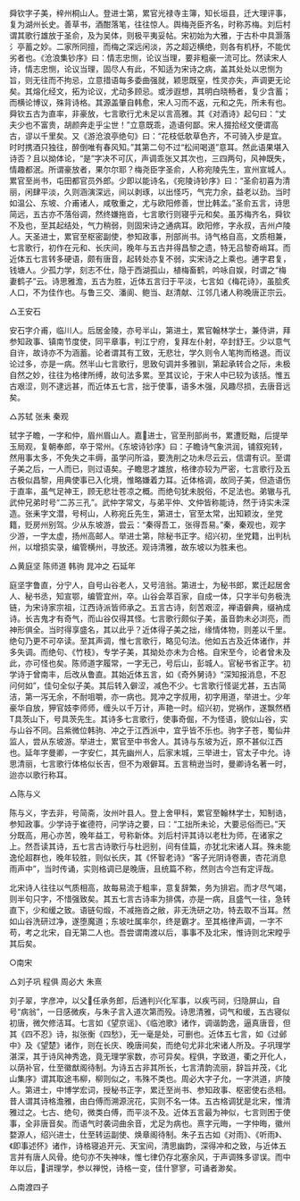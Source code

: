 <!-- { "loadSidebar": true } -->
舜钦字子美，梓州桐山人。登进士第，累官光禄寺主簿，知长垣县，迁大理评事，复为湖州长史。善草书，酒酣落笔，往往惊人。舆梅尧臣齐名，时称苏梅。刘后村谓其歌行雄放于圣俞，及为吴体，则极平夷妥帖。宋初始为大雅，于古朴中具灏落氵亭蓄之妙。二家所同擅，而梅之深远闲淡，苏之超迈横绝，则各有机杼，不能优劣者也。《沧浪集钞序》曰：情志忠恻，论议当理，要非粗豪一流可比。然读宋人诗，情志忠恻，论议当理，固尽人有此，不知适为宋诗之病，盖其处处以忠恻为旨，则无往而不拘忌，立意措语每多委曲强就，颖思既窒，性灵亦失，声调更无论矣。其熔化经文，拓为论议，尤动多顾忌。或涉遐想，其明白晓畅者，复少含蓄；而横论博议，殊背诗格。其源盖肇自韩愈，宋人习而不返，元和之先，所未有也。舜钦五古为直率，非豪放，七言歌行尤未足以言高雅。其《对酒诗》起句曰：“丈夫少也不富贵，胡颜奔走乎尘世！”立意既乖，造语何鄙。宋人掇拾经文便谓高古，谬以千里矣。又《游沧浪亭绝句》曰：“花枝低欹草色齐，不可骑入步是宜。时时携酒只独往，醉倒唯有春风知。”其第二句不过“松间喝道”意耳。然此语果堪入诗否？且以拗体论，“是”字决不可仄，声调乖张又其次也，三四两句，风神既失，情趣都泯。所谓豪放者，果尔尔耶？梅尧臣字圣俞，人称宛陵先生，宣州宣城人。累官至尚书，屯田都官员外郎。少即以能诗名，《宛陵诗钞序》曰：“圣俞初喜为清丽，闲肆平淡，久则涵演深远，间以剥琢，以出怪巧，气完力余，益老以劲。当时如温公、东坡、介甫诸人，咸敬重之，尤与欧阳修善，世比韩孟。”圣俞五言，诗思简远，五古亦不落俗调，然终嫌拖沓，七言歌行则寝乎元和矣。虽苏梅齐名，舜钦不及也，至其起结处，气力稍弱，则固宋诗之通病耳。欧阳修，字永叔，吉州卢陵人。天圣进士，累官至枢密副使，参知政事，刑部尚书。诗气格自高，文质相兼，七言歌行，初作在元和、长庆间，晚年与五古并得昌黎之遗，特无吕黎奇峭耳。而近体五七言转多硬语，颇有唐音，起转处亦复不弱，实宋诗之上乘也。逋字君复，钱塘人。少孤力学，刻志不仕，隐于西湖孤山，植梅畜鹤，吟咏自娱，时谓之“梅妻鹤子”云。诗思雅澹，五古为胜，近体五言归于平淡，七言如《梅花诗》，虽脍炙人口，不为佳作也。与鲁三交、潘阆、鲍当、赵清献、江邻几诸人称晚唐正宗云。

△王安石

安石字介甫，临川人。后居金陵，亦号半山，第进土，累官翰林学士，兼侍讲，拜参知政事、镇南节度使，同平章事，判江宁府，复拜左仆射，卒封舒王。少以意气自许，故诗亦不为涵蓄。论者谓其有工致，无悲壮，学久则令人笔拘而格退。而议论过多，亦是一病。然半山七言歌行，思致句调并多雅驯，第起承转合之际，未极自然之妙，往往为格律所缚，故句法多累。至其议论，于宋人中已较为该括。惟五古艰涩，则不逮远甚，而近体五七言，拙于使事，语多木强，风趣尽损，去唐音远矣。

△苏轼  张耒  秦观

轼字子瞻，一字和仲，眉州眉山人。嘉进士，官至刑部尚书，累遭贬黜，后提举玉局观，复朝奉郎，卒于常州。《东坡诗钞序》曰：子瞻诗气象洪润，铺叙宛转，然用事太多，不免失之丰缛，虽学问所溢，要洗削之功未尽云云，信谓有识。至谓子美之后，一人而已，则过语矣。子瞻思才雄放，格律亦较为严密，七言歌行及五古极似昌黎，用典使事已入化境，惟略嫌着力耳。近体格调，故同子美，但造语伤于直率，虽气足神王，顾无悲壮苍凉之概。而绝句犹未脱俗，不足法也。弟辙与孔武仲兄弟时号“二苏三孔”。武仲字常文，与弟平仲、文仲皆称能诗，然于诗实未深造。张耒字文潜，号柯山，人称宛丘先生，第进士，官至太常，出知颖汝，坐党籍，贬房州别驾。少从东坡游，尝云：“秦得吾工，张得吾易。”秦，秦观也，观字少游，一字太虚，扬州高邮人。举进士第，除秘书正字。绍兴初，坐党籍，出判杭州，以增损实录，编管横州，寻放还。观诗清雅，故东坡以为胜耒也。

△黄庭坚  陈师道  韩驹  晁冲之  石延年

庭坚字鲁直，分宁人，自号山谷老人，又号涪翁。第进士，为秘书郎，累迁起居舍人、秘书丞，知宣鄂，编管宜州，卒。山谷会萃百家，自成一体，只字半句务极洗链，为宋诗家宗祖，江西诗派皆师承之。五言古诗，刻苦艰涩，禅语僻典，缀衲成诗。长吉鬼才有奇气，而山谷仅得其怪。七言歌行颇似子美，虽音韵未必浏亮，而神形俱全。当时得享盛名，其以此乎？近体得子美之拙，缘情体物，则差以千里。绝句乃更不可卒读。至其声调，惟七言歌行，略见句法。他如五古及近体诸作，并多失调。而绝句、《竹枝》，专学子美，其拗处亦未为合格。自宋至今，论者曾未及此，亦可怪也矣。陈师道字履常，一字无己，号后山，彭城人。官秘书省正字。初学诗于曾南丰，后改从鲁直。其始近体五言，如《奇外舅诗》“深知报消息，不忍问何如”，佳句全似子美。其后转入僻涩，减色不少。七言歌行怪诞尤甚，五古简洁，第一泻无余，不耐咀嚼，亦一病也。晁冲之字叔用，初字用道，举进士。少年豪华自放，狎官妓李师师，缠头以千万计，声艳一时。绍兴初，党祸作，遂飘然栖Т具茨山下，号具茨先生。其诗多七言歌行，使事奇倔，不为怪语，貌似山谷，实与山谷不同。吕紫微位韩驹、冲之于江西派中，宜乎皆不乐也。驹字子苍，蜀仙井监人，尝从东坡游。举进士，累官至中书舍人。其诗与东坡为近，原不甚似江西也。延年字曼卿，一字安仁，其先幽州人，后家末城，三举进士，官太子中允。诗思清丽，七言歌行体格似长吉，但不为艰僻耳。五言稍逊当时，曼卿诗名著一时，迨亦以歌行称耳。

△陈与义

陈与义，字去非，号简斋，汝州叶县人。登上舍甲科，累官至翰林学士，知制诰，参知政事。少学诗于崔德符，问学诗之要，曰：“工拙所未论，大要忌俗而已。”天分既高，用心亦苦，晚年益工，号称新体。刘后村评其诗以老杜为师，在诸家之上。然吾读其诗，五七言古诗歌行与杜迥别，间有佳篇，亦犹北宋诸人耳。殊未能逸伦超群也，晚年较胜，则似长庆，其《怀智老诗》“客子光阴诗卷裹，杏花消息雨声中”，当时传诵，实则格调已是晚唐，且统篇不称，然则古今岂有定评哉。

北宋诗人往往以气质相高，故每易流于粗率，意复辞繁，务为排宕。而才尽气竭，则半句只字，不惜强致矣。其五七言古诗率为排偶，亦是一病，且盛气一往，急转直下，少和缓之致。语链句煅，不减拖沓之敝，非无洗研之功，特去取不当耳。然如山谷洗研过净，遂堕魔道；东坡吐属率尔，终是霸才。至其格律声调，一字不苟，考之北宋，自无第二人也。吾尝谓南渡以后，事事不及北宋，惟诗则北宋瞠乎其后矣。

○南宋

△刘子巩  程俱  周必大  朱熹

刘子翠，字彦冲，以父任承务郎，后通判兴化军事，以疾丐祠，归隐屏山，自号“病翁”，一日感微疾，与朱子言入道次第而殁。诗思清雅，词气和缓，五古寝似初唐，微欠修洁耳。七言如《望京谣》、《临池歌》诸作，调谐韵逸，逼真唐音，但其《四不忍》诗，拟张衡《四愁》，无一毫是处，可删也。近体五七言，如《过邺中》及《望楚》诸作，则在长庆、晚唐间矣，而绝句尤非北宋诸人所及。子巩理学湛深，其于诗风神秀逸，竟无理学家数，亦可异矣。程俱，字致道，衢之开化人，以荫补官，仕至徽猷阁待制。为诗五古非其所长，七言清韵流丽，辞旨并茂，《北山集序》谓其取途韦柳，柳则似之，韦殊不类也。周必大字子允，一字洪道，庐陵人。第进士，中博学宏词，授秘书正字，累迁至尚书、参知政事、枢密使右丞相。昔人谓其诗格澹雅，由白傅而溯源浣花，实则不名一体。五古格调犹是北宋，惟清雅过之。七古、绝句，微类白傅，而平淡不及。近体五言最为神似，七言则困于使事，全非唐音矣。而语气时袭词曲余音，尤足为病也。熹字元晦，一字仲晦，徽州婺源人，绍兴进士，仕至转运副使、焕章阁待制。朱子五古如《对雨》、《听雨》、《即事述怀》诸作，诗格寝追开元、天宝间，清思幽韵，深得冲和之致，与近体五言并有唐人风骨。绝句亦不失神味，惟七律仍存北塞余风，于声调殊多谬误。而中年以后，讲理学，参以禅悦，诗格一变，佳什寥寥，可诵者渺矣。

△南渡四子

